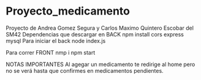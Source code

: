 # Proyecto_medicamento
Proyecto de Andrea Gomez Segura y Carlos Maximo Quintero Escobar del SM42
Dependencias que descargar en BACK
  npm install cors express mysql
  Para iniciar el back
  node index.js

Para correr FRONT 
nmp i
npm start

NOTAS IMPORTANTES
Al agegar un medicamento te redirige al home pero no se verá hasta que confirmes en medicamentos pendientes.
